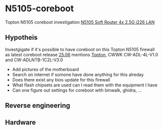 # N5105-coreboot
Topton N5105 coreboot investigation [N5105 Soft Router 4x 2.5G i226 LAN](https://www.toptonpc.com/product/12th-gen-intel-n100-firewall-computer-n6000-n5105-n5100-soft-router-4x-2-5g-i226-lan-industrial-fanless-mini-pc-pfsense-pve-esxi/?_gl=1*1akq4mb*_up*MQ..*_ga*MTYxMTY3ODA0My4xNzUyMTYzOTI1*_ga_5D4NM9G62C*czE3NTIxNjM5MjIkbzEkZzEkdDE3NTIxNjM5MjgkajU0JGwwJGgw*_ga_F8C2ET9T2F*czE3NTIxNjM5MjIkbzEkZzEkdDE3NTIxNjM5MjkkajUzJGwwJGgyMDgxMTgwOTM)

## Hypotheis 
Investgigate if it's possible to have coreboot on this Topton N5105 firewall as latest coreboot release [25.06](https://blogs.coreboot.org/blog/2025/07/04/announcing-the-coreboot-release-25-06/) mentions [Topton](https://doc.coreboot.org/mainboard/topton/adl/x2f-n100.html),  CWWK CW-ADL-4L-V1.0 and CW-ADLNTB-1C2L-V3.0

* Add pictures of the motherboard
* Search on internet if somone have done anything for this alreday
* Does there exist any bios update for this firewall
* What flash chipsets are used can I read them with the equipment I have 
* Can one figure out settings for coreboot with binwalk, ghidra, ...


## Reverse engineering 


## Hardware 
